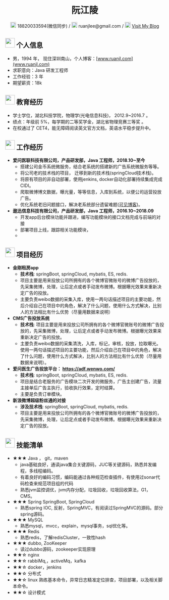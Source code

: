  <center>
     <h1>阮江陵</h1>
     <div>
         <span>
             <img src="assets/phone-solid.svg" width="18px">
             18820033594(微信同步)
         </span>
         /
         <span>
             <img src="assets/envelope-solid.svg" width="18px">
             ruanjlee@gmail.com
         </span>      
         /
         <span>
             <img src="assets/rss-solid.svg" width="18px">
             <a href="www.ruanjl.com">Visit My Blog</a>
         </span>
     </div>
 </center>

## <img src="assets/info-circle-solid.svg" width="30px"> 个人信息 

 - 男，1994 年，  现住深圳南山，个人博客：[www.ruanjl.com](www.ruanjl.com)
 - 求职意向：Java 研发工程师
 - 工作经验：3 年
 - 期望薪资：18k

## <img src="assets/graduation-cap-solid.svg" width="30px"> 教育经历
- 学士学位，湖北科技学院，物理学(光电信息科技)， 2012.9~2016.7 。
- 绩点：年级前 5%，每学期的二等奖学金，湖北省物理竞赛三等奖 。
- 在校通过了 CET4，能无障碍阅读英文官方文档，英语水平稳步提升中。

## <img src="assets/briefcase-solid.svg" width="30px"> 工作经历
- **爱问医联科技有限公司，产品研发部，Java 工程师，2018.10~至今**
  - 搭建公司金币系统微服务，结合老系统的搭建新的广告系统微服务等等。
  - 将公司老的技术栈的项目， 迁移到新的技术栈(springCloud技术栈)。
  - 将原有项目的非自动部署，使用jenkins, docker自动化部署持续集成完成CIDI。
  - 爬取微博博文数据，曝光量，等等信息，入库到系统，以便公司运营投放广告。
  - 优化系统老旧问题接口，解决老系统部分遗留难题([可见博客](https://www.ruanjl.com/2019/07/20/ji-yi-ci-sheng-chan-duo-xian-cheng-shu-ju-dao-chu-bug-pai-cha/))。
- **遨迅信息科技有限公司，产品研发部，Java 工程师，2016.10~2018.09**
  - 开发app后台模块功能并跟进，编写功能模块的接口文档完成与前端的对接
  - 部署项目上线，跟踪相关功能模块，
  - 
## <img src="assets/project-diagram-solid.svg" width="30px"> 项目经历
- **金刚租房app**
  - **技术栈**:  springBoot, springCloud, mybatis, ES, redis.
  - 项目主要是用来投放公司所拥有的各个微博官微账号的微博广告投放的，先采集微博，处理，让后定点或者手动发布微博。根据曝光效果来重新决定广告的投放。
  - 主要负责weibo数据的采集入库，使用一两句话描述项目的主要功能，然后介绍自己在项目中的角色，解决了什么问题，使用什么方式解决，比别人的方法相比有什么优势（尽量用数据来说明）
- **CMS广告投放系统**
  - **技术栈**: 项目主要是用来投放公司所拥有的各个微博官微账号的微博广告投放的，先采集微博，处理，让后定点或者手动发布微博。根据曝光效果来重新决定广告的投放。
  - 主要负责weibo数据的采集清洗，入库，标记，审核，投放，拉取曝光。
  使用一两句话描述项目的主要功能，然后介绍自己在项目中的角色，解决了什么问题，使用什么方式解决，比别人的方法相比有什么优势（尽量用数据来说明）。
- **爱问医生广告投放平台： https://adf.wenwo.com/**
  - **技术栈**: springBoot, springCloud, mybatis, ES, redis.
  - 项目是结合老服务的广告模块二次开发的微服务，广告主创建广告，流量主接单后广告主执行，验收执行效果，定时结算。
  - 主要是负责订单模块。
- **新浪微博超级粉丝通的对接**
  - **涉及技术栈**: springBoot, springCloud, mybatis,  redis.
  - 项目主要是用来投放公司所拥有的各个微博官微账号的微博广告投放的，先采集微博，处理，让后定点或者手动发布微博。根据曝光效果来重新决定广告的投放。
## <img src="assets/tools-solid.svg" width="30px"> 技能清单
- ★★★ Java ， git，maven
  - java基础良好，通读java集合关键源码，JUC等关键源码，熟悉并发编程，多线程编码。
  - 有着良好的编码习惯，编码能通过各种规范检查插件，有使用过sonar代码检查来规范项目组的代码
  - 熟悉jvm监控调优，jvm内存分配，垃圾回收，垃圾回收算法，G1，CMS。
- ★★★ Spring SpringBoot, SpringCloud
  - 熟悉spring IOC, 反射，SpringMVC，有阅读过SpringMVC的源码。部分spring源码。
- ★★★ MySQL
  - 熟悉mysql，mvcc，explain，mysql事务，sql优化等。
- ★★★ Redis
  - 熟悉redis，了解redisCluster，一致性hash
- ★★★ dubbo, ZooKeeper
  -  读过dubbo源码，zookeeper实现原理
- ★★☆ nginx 
- ★★☆ rabbiMq,，activeMq，kafka
- ★★☆ docker，jenkins
- ★★☆ 分布式 
- ★★☆ linux 熟练基本命令，异常日志精准定位排查，项目部署，以及相关脚本命令。
- ★★☆ 设计模式

